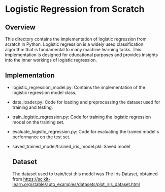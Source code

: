 # Logistic Regression from Scratch

## Overview

This directory contains the implementation of logistic regression from scratch in Python. Logistic regression is a widely used classification algorithm that is fundamental to many machine learning tasks. This implementation is designed for educational purposes and provides insights into the inner workings of logistic regression.

## Implementation 

* logistic_regression_model.py: Contains the implementation of the logistic regression model class.
* data_loader.py: Code for loading and preprocessing the dataset used for training and testing.
* train_logistic_regression.py: Code for training the logistic regression model on the training set.
* evaluate_logistic_regression.py: Code for evaluating the trained model's performance on the test set.
* saved_trained_model/trained_iris_model.pkl: Saved model

  ## Dataset

  The dataset used to train/test this model was The Iris Dataset, obtained from https://scikit-learn.org/stable/auto_examples/datasets/plot_iris_dataset.html
